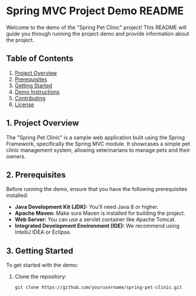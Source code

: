 # Spring MVC Project Demo README

Welcome to the demo of the "Spring Pet Clinic" project! This README will guide you through running the project demo and provide information about the project.

## Table of Contents

1. [Project Overview](#project-overview)
2. [Prerequisites](#prerequisites)
3. [Getting Started](#getting-started)
4. [Demo Instructions](#demo-instructions)
5. [Contributing](#contributing)
6. [License](#license)

## 1. Project Overview

The "Spring Pet Clinic" is a sample web application built using the Spring Framework, specifically the Spring MVC module. It showcases a simple pet clinic management system, allowing veterinarians to manage pets and their owners.

## 2. Prerequisites

Before running the demo, ensure that you have the following prerequisites installed:

- **Java Development Kit (JDK):** You'll need Java 8 or higher.
- **Apache Maven:** Make sure Maven is installed for building the project.
- **Web Server:** You can use a servlet container like Apache Tomcat.
- **Integrated Development Environment (IDE):** We recommend using IntelliJ IDEA or Eclipse.

## 3. Getting Started

To get started with the demo:

1. Clone the repository:

   ```shell
   git clone https://github.com/yourusername/spring-pet-clinic.git
